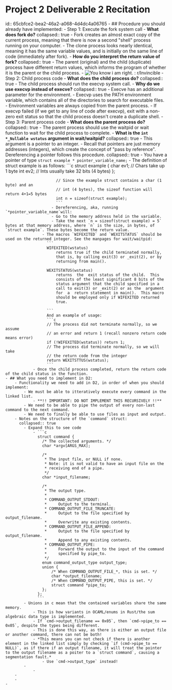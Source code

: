 # Project 2 Deliverable 2 Recitation
id:: 65cbfce2-bea2-46a2-a068-4d4dc4a06765
	- ## Procedure you should already have implemented:
		- Step 1: Execute the fork system call
			- **What does fork do?**
			  collapsed:: true
				- Fork creates an almost exact copy of the current process, meaning that there is now a second "shell" process running on your computer.
				- The clone process looks nearly identical, meaning it has the same variable values, and is initially on the same line of code (immediately after fork).
			- **How do you interpret the return value of fork?**
			  collapsed:: true
				- The parent (original) and the child (duplicate) process have different return values, which informs the program of whether it is the parent or the child process.
				- ![You know i am right. : r/Invincible](https://i.redd.it/50an0h46mf471.jpg)
		- Step 2: Child process code
			- **What does the child process do?**
			  collapsed:: true
				- The child process should run the execvp system call.
				- **Why do we use execvp instead of execve?**
				  collapsed:: true
					- Execve has an additional parameter for the environment.
					- Execvp uses the PATH environment variable, which contains all of the directories to search for executable files.
					- Environment variables are always copied from the parent process.
				- If execvp failed (if we get to any line of code after execvp), exit with a non-zero exit status so that the child process doesn't create a duplicate shell.
		- Step 3: Parent process code
			- **What does the parent process do?**
			  collapsed:: true
				- The parent process should use the waitpid or wait function to wait for the child process to complete.
				- **What is the `int *_Nullable wstatus` argument in wait/waitpid?**
				  collapsed:: true
					- This argument is a pointer to an integer.
					- Recall that pointers are just memory addresses (integers), which create the concept of "pass by reference". Dereferencing a pointer follows this procedure.
					  collapsed:: true
						- You have a pointer of type `struct example * pointer_variable_name;`
						- The definition of struct example is as follows:
						  ```c
						  struct example {
						  	char ev1; // Chars take up 1 byte
						      int ev2; // Ints usually take 32 bits (4 bytes)
						  };
						  
						  // Since the example struct contains a char (1 byte) and an
						  // int (4 bytes), the sizeof function will return 4+1=5 bytes 
						  int n = sizeof(struct example);
						  ```
						- Dereferencing, aka, running `*pointer_variable_name`will:
						- Go to the memory address held in the variable.
						- Take the next `n = sizeof(struct example) = 5` bytes at that memory address, where `n` is the size, in bytes, of `struct example`. These bytes become the return value.
					- The macros `WIFEXITED` and `WEXITSTATUS` should be used on the returned integer. See the manpages for wait/waitpid:
					  ```
					  WIFEXITED(wstatus)
					      returns true if the child terminated normally,
					      that is, by calling exit(3) or _exit(2), or by
					      returning from main().
					  
					  WEXITSTATUS(wstatus)
					      returns  the  exit status of the child.  This
					      consists of the least significant 8 bits of the
					      status argument that the child specified in a
					      call to exit(3) or _exit(2) or as the  argument
					      for  a  return statement in main().  This macro
					      should be employed only if WIFEXITED returned
					      true.
					  
					  ```
					  And an example of usage:  
					  ```c
					  // The process did not terminate normally, so we assume
					  // an error and return 1 (recall nonzero return code means error)
					  if (!WIFEXITED(wstatus)) return 1;
					  // The process did terminate normally, so we will take
					  // the return code from the integer
					  return WEXITSTTUS(wstatus);
					  ```
				- Once the child process completed, return the return code of the child status in the function.
	- ## What you need to implement in D2:
		- Functionality we need to add in D2, in order of when you should implement:
			- We must be able to itteratively execute every command in the linked list.
				- **!! IMPORTANT: DO NOT IMPLEMENT THIS RECURSIVELY !!**
			- We need to be able to pipe the output of every non-last command to the next command.
			- We need to finally be able to use files as input and output.
		- Notes on the structure of the `command` struct:
		  collapsed:: true
			- Expand this to see code
				- ```c
				  struct command {
				  	/* The collected arguments. */
				  	char *argv[ARGS_MAX];
				  
				  	/*
				  	 * The input file, or NULL if none.
				  	 * Note: it is not valid to have an input file on the
				  	 * receiving end of a pipe.
				  	 */
				  	char *input_filename;
				  
				  	/*
				  	 * The output type.
				  	 *
				  	 * COMMAND_OUTPUT_STDOUT:
				  	 *     Output to the terminal.
				  	 * COMMAND_OUTPUT_FILE_TRUNCATE:
				  	 *     Output to the file specified by output_filename.
				  	 *     Overwrite any existing contents.
				  	 * COMMAND_OUTPUT_FILE_APPEND:
				  	 *     Output to the file specified by output_filename.
				  	 *     Append to any existing contents.
				  	 * COMMAND_OUTPUT_PIPE:
				  	 *     Forward the output to the input of the command
				  	 *     specified by pipe_to.
				  	 */
				  	enum command_output_type output_type;
				  	union {
				  		/* When COMMAND_OUTPUT_FILE_*, this is set. */
				  		char *output_filename;
				  		/* When COMMAND_OUTPUT_PIPE, this is set. */
				  		struct command *pipe_to;
				  	};
				  };
				  ```
			- Unions in c mean that the contained variables share the same memory.
				- This is how variants in OCAML/enums in Rust/the sum algebraic data type is implemented.
				- If `cmd->output_filename == 0x05`, then `cmd->pipe_to == 0x05`, despite the types being different.
				- This is done this way, as there is either an output file or another command, there can not be both!
				- *This means you can not check if there is another element in the linked list simply by checking `if (cmd->pipe_to == NULL)`, as if there if an output filename, it will treat the pointer to the output filename as a poiter to a `struct command`, causing a segmentation fault.*
					- Use `cmd->output_type` instead!
			-
				-
		-
		-
	-